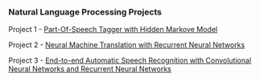### Natural Language Processing Projects

Project 1 - [Part-Of-Speech Tagger with Hidden Markove Model](https://github.com/udacity/hmm-tagger)

Project 2 - [Neural Machine Translation with Recurrent Neural Networks](https://github.com/udacity/aind2-nlp-capstone)

Project 3 - [End-to-end Automatic Speech Recognition with Convolutional Neural Networks and Recurrent Neural Networks](https://github.com/udacity/AIND-VUI-Capstone)
